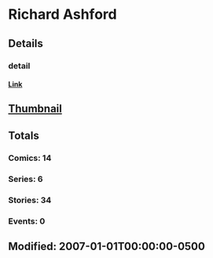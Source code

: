 # Richard  Ashford 
## Details
### detail
#### [Link](http://marvel.com/comics/creators/3667/richard_ashford?utm_campaign=apiRef&utm_source=225578a89fc76f3d20fbffda5d17a88d)
## [Thumbnail](http://i.annihil.us/u/prod/marvel/i/mg/5/b0/4bad1731761e0.jpg)
## Totals
### Comics: 14
### Series: 6
### Stories: 34
### Events: 0
## Modified: 2007-01-01T00:00:00-0500